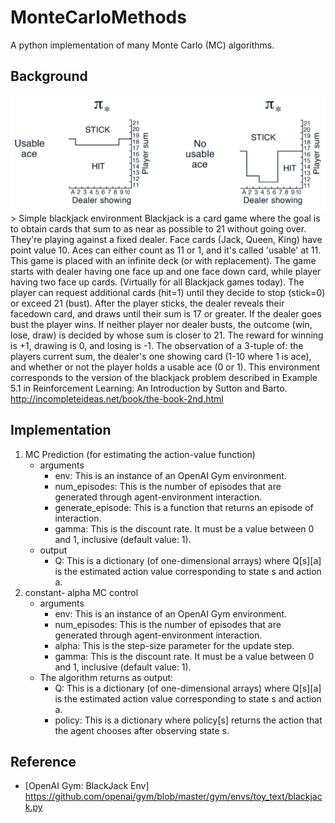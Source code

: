 # MonteCarloMethods
A python implementation of many Monte Carlo (MC) algorithms.

## Background
![true optimal policy](images/optimal.png)
    > Simple blackjack environment
    Blackjack is a card game where the goal is to obtain cards that sum to as
    near as possible to 21 without going over.  They're playing against a fixed
    dealer.
    Face cards (Jack, Queen, King) have point value 10.
    Aces can either count as 11 or 1, and it's called 'usable' at 11.
    This game is placed with an infinite deck (or with replacement).
    The game starts with dealer having one face up and one face down card, while
    player having two face up cards. (Virtually for all Blackjack games today).
    The player can request additional cards (hit=1) until they decide to stop
    (stick=0) or exceed 21 (bust).
    After the player sticks, the dealer reveals their facedown card, and draws
    until their sum is 17 or greater.  If the dealer goes bust the player wins.
    If neither player nor dealer busts, the outcome (win, lose, draw) is
    decided by whose sum is closer to 21.  The reward for winning is +1,
    drawing is 0, and losing is -1.
    The observation of a 3-tuple of: the players current sum,
    the dealer's one showing card (1-10 where 1 is ace),
    and whether or not the player holds a usable ace (0 or 1).
    This environment corresponds to the version of the blackjack problem
    described in Example 5.1 in Reinforcement Learning: An Introduction
    by Sutton and Barto.
    http://incompleteideas.net/book/the-book-2nd.html


## Implementation 
1. MC Prediction (for estimating the action-value function)
    - arguments  
        - env: This is an instance of an OpenAI Gym environment.
        - num_episodes: This is the number of episodes that are generated through agent-environment interaction.
        - generate_episode: This is a function that returns an episode of interaction.
        - gamma: This is the discount rate. It must be a value between 0 and 1, inclusive (default value: 1).
    - output 
        - Q: This is a dictionary (of one-dimensional arrays) where Q[s][a] is the estimated action value corresponding to state s and action a.
2. constant- alpha MC control
    - arguments
        - env: This is an instance of an OpenAI Gym environment.
        - num_episodes: This is the number of episodes that are generated through agent-environment interaction.
        - alpha: This is the step-size parameter for the update step.
        - gamma: This is the discount rate. It must be a value between 0 and 1, inclusive (default value: 1).
    - The algorithm returns as output:
        - Q: This is a dictionary (of one-dimensional arrays) where Q[s][a] is the estimated action value corresponding to state s and action a.
        - policy: This is a dictionary where policy[s] returns the action that the agent chooses after observing state s.


## Reference 
- [OpenAI Gym: BlackJack Env] https://github.com/openai/gym/blob/master/gym/envs/toy_text/blackjack.py

